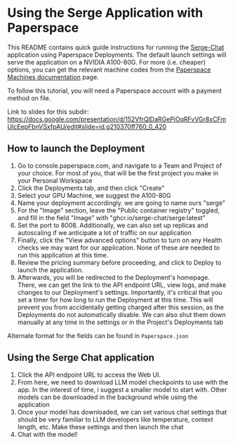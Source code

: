 # Using the Serge Application with Paperspace

This README contains quick guide instructions for running the [Serge-Chat](https://github.com/serge-chat/serge) application using Paperspace Deployments. The default launch settings will serve the application on a NVIDIA A100-80G. For more (i.e. cheaper) options, you can get the relevant machine codes from the [Paperspace Machines documentation](https://docs.digitalocean.com/products/paperspace/machines/details/pricing/) page. 

To follow this tutorial, you will need a Paperspace account with a payment method on file. 

Link to slides for this subdir: https://docs.google.com/presentation/d/152VfrQlDaRGePjOqRFvVGr8xCFmUIcEepFbnVSxfpAU/edit#slide=id.g210370ff760_0_420

## How to launch the Deployment

1. Go to console.paperspace.com, and navigate to a Team and Project of your choice. For most of you, that will be the first project you make in your Personal Workspace
2. Click the Deployments tab, and then click "Create"
3. Select your GPU Machine, we suggest the A100-80G
4. Name your deployment accordingly. we are going to name ours "serge"
5. For the "Image" section, leave the "Public container registry" toggled, and fill in the field "Image" with "ghcr.io/serge-chat/serge:latest"
6. Set the port to 8008. Additionally, we can also set up replicas and autoscaling if we anticipate a lot of traffic on our application
7. Finally, click the "View advanced options" button to turn on any Health checks we may want for our application. None of these are needed to run this application at this time. 
8. Review the pricing summary before proceeding, and click to Deploy to launch the application. 
9. Afterwards, you will be redirected to the Deployment's homepage. There, we can get the link to the API endpoint URL, view logs, and make changes to our Deployment's settings. Importantly, it's critical that you set a timer for how long to run the Deployment at this time. This will prevent you from accidentally getting charged after this session, as the Deployments do not automatically disable. We can also shut them down manually at any time in the settings or in the Project's Deployments tab

Alternate format for the fields can be found in `Paperspace.json` 


## Using the Serge Chat application

1. Click the API endpoint URL to access the Web UI.
2. From here, we need to download LLM model checkpoints to use with the app. In the interest of time, i suggest a smaller model to start with. Other models can be downloaded in the background while using the application
3. Once your model has downloaded, we can set various chat settings that should be very familiar to LLM developers like temperature, context length, etc. Make these settings and then launch the chat 
4. Chat with the model! 